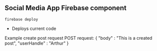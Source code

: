 ## Social Media App Firebase component

```firebase deploy```
- Deploys current code

Example create post request
POST request:
{
    "body" : "This is a created post",
    "userHandle" : "Arthur"
}


